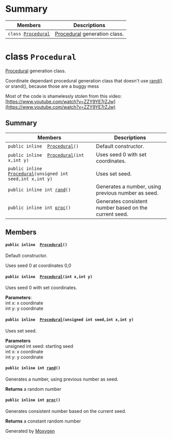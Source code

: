 # Summary

 Members                        | Descriptions                                
--------------------------------|---------------------------------------------
`class `[`Procedural`](#classProcedural) | [Procedural](#classProcedural) generation class.

# class `Procedural` 

[Procedural](#classProcedural) generation class.

Coordinate dependant procedural generation class that doesn't use [rand()](#classProcedural_1a1d0478c541128da8668fc6ca62e23cf4) or srand(), because those are a buggy mess

Most of the code is shamelessly stolen from this video: [https://www.youtube.com/watch?v=ZZY9YE7rZJw](https://www.youtube.com/watch?v=ZZY9YE7rZJw)

## Summary

 Members                        | Descriptions                                
--------------------------------|---------------------------------------------
`public inline  `[`Procedural`](#classProcedural_1a06e6bfc92eff9aa55b6deb4886275afe)`()` | Default constructor.
`public inline  `[`Procedural`](#classProcedural_1a2ac0bf63eac1e56865b2eb4edf213a6d)`(int x,int y)` | Uses seed 0 with set coordinates.
`public inline  `[`Procedural`](#classProcedural_1a9cb3bad40266e7a6bcf788ba15ef6fec)`(unsigned int seed,int x,int y)` | Uses set seed.
`public inline int `[`rand`](#classProcedural_1a1d0478c541128da8668fc6ca62e23cf4)`()` | Generates a number, using previous number as seed.
`public inline int `[`proc`](#classProcedural_1a1049f905c9a6eba14911e66daa1c4dce)`()` | Generates consistent number based on the current seed.

## Members

#### `public inline  `[`Procedural`](#classProcedural_1a06e6bfc92eff9aa55b6deb4886275afe)`()` 

Default constructor.

Uses seed 0 at coordinates 0,0

#### `public inline  `[`Procedural`](#classProcedural_1a2ac0bf63eac1e56865b2eb4edf213a6d)`(int x,int y)` 

Uses seed 0 with set coordinates.

**Parameters**:\
int x: x coordinate\
int y: y coordinate

#### `public inline  `[`Procedural`](#classProcedural_1a9cb3bad40266e7a6bcf788ba15ef6fec)`(unsigned int seed,int x,int y)` 

Uses set seed.

**Parameters**\
unsigned int seed: starting seed\
int x: x coordinate\
int y: y coordinate

#### `public inline int `[`rand`](#classProcedural_1a1d0478c541128da8668fc6ca62e23cf4)`()` 

Generates a number, using previous number as seed.

**Returns** a random number

#### `public inline int `[`proc`](#classProcedural_1a1049f905c9a6eba14911e66daa1c4dce)`()` 

Generates consistent number based on the current seed.

**Returns** a constant random number

Generated by [Moxygen](https://sourcey.com/moxygen)